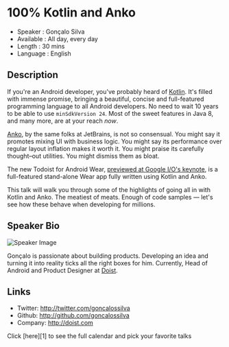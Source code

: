 100% Kotlin and Anko
========================

* Speaker    : Gonçalo Silva
* Available  : All day, every day
* Length      : 30 mins
* Language : English

Description
-----------

If you're an Android developer, you've probably heard of [Kotlin](https://kotlinlang.org/). It's filled with immense promise, bringing a beautiful, concise and full-featured programming language to all Android developers. No need to wait 10 years to be able to use `minSdkVersion 24`. Most of the sweet features in Java 8, and many more, are at your reach _now_.

[Anko](https://github.com/Kotlin/anko), by the same folks at JetBrains, is not so consensual. You might say it promotes mixing UI with business logic. You might say its performance over regular layout inflation makes it worth it. You might praise its carefully thought–out utilities. You might dismiss them as bloat.

The new Todoist for Android Wear, [previewed at Google I/O's keynote](https://www.youtube.com/watch?v=862r3XS2YB0&t=4839), is a full-featured stand-alone Wear app fully written using Kotlin and Anko.

This talk will walk you through some of the highlights of going all in with Kotlin and Anko. The meatiest of meats. Enough of code samples — let's see how these behave when developing for millions.

Speaker Bio
-----------

![Speaker Image](https://avatars2.githubusercontent.com/u/102931?v=3&s=400)

Gonçalo is passionate about building products. Developing an idea and turning it into reality ticks all the right boxes for him. Currently, Head of Android and Product Designer at [Doist](http://doist.io).

Links
-----

* Twitter: http://twitter.com/goncalossilva
* Github: http://github.com/goncalossilva
* Company: http://doist.com

Click [here][1] to see the full calendar and pick your favorite talks
